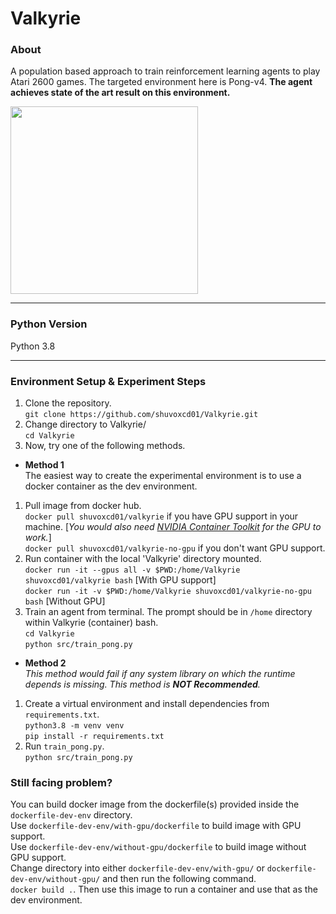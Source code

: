# Valkyrie

### About
A population based approach to train reinforcement learning agents to play Atari 2600 games. 
The targeted environment here is Pong-v4. **The agent achieves state of the art result on this environment.**

<img src="https://user-images.githubusercontent.com/16299215/166633629-0cb29ab6-0bb2-4e72-97fc-c6f57c94b78c.png" width="300" />

---

### Python Version
Python 3.8

---

### Environment Setup & Experiment Steps
1. Clone the repository.  
`git clone https://github.com/shuvoxcd01/Valkyrie.git`  
2. Change directory to Valkyrie/  
`cd Valkyrie`  
3. Now, try one of the following methods.  

- **Method 1**  
The easiest way to create the experimental environment is to use a docker container as the dev environment.
1. Pull image from docker hub.  
`docker pull shuvoxcd01/valkyrie` if you have GPU support in your machine. [*You would also need [NVIDIA Container Toolkit](https://github.com/NVIDIA/nvidia-docker) for the GPU to work.*]   
`docker pull shuvoxcd01/valkyrie-no-gpu` if you don't want GPU support.  
2. Run container with the local 'Valkyrie' directory mounted.  
`docker run -it --gpus all -v $PWD:/home/Valkyrie shuvoxcd01/valkyrie bash` [With GPU support]  
`docker run -it -v $PWD:/home/Valkyrie shuvoxcd01/valkyrie-no-gpu bash`  [Without GPU]
3. Train an agent from terminal. The prompt should be in `/home` directory within Valkyrie (container) bash.   
`cd Valkyrie`  
`python src/train_pong.py`  


- **Method 2**  
*This method would fail if any system library on which the runtime depends is missing. This method is **NOT Recommended**.*
1. Create a virtual environment and install dependencies from `requirements.txt`.  
`python3.8 -m venv venv`  
`pip install -r requirements.txt`
2. Run `train_pong.py`.  
`python src/train_pong.py`

### Still facing problem?
You can build docker image from the dockerfile(s) provided inside the  `dockerfile-dev-env` directory.    
Use `dockerfile-dev-env/with-gpu/dockerfile` to build image with GPU support.   
Use `dockerfile-dev-env/without-gpu/dockerfile` to build image without GPU support.    
Change directory into either `dockerfile-dev-env/with-gpu/` or `dockerfile-dev-env/without-gpu/` and then run the following command.    
`docker build .`. 
Then use this image to run a container and use that as the dev environment.


